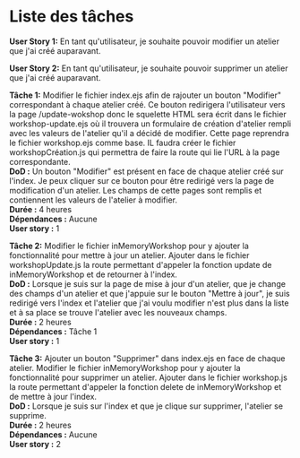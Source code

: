 # **Liste des tâches**

**User Story 1:** En tant qu'utilisateur, je souhaite pouvoir modifier un atelier que j'ai créé auparavant.

**User Story 2:** En tant qu'utilisateur, je souhaite pouvoir supprimer un atelier que j'ai créé auparavant.

**Tâche 1:** Modifier le fichier index.ejs afin de rajouter un bouton "Modifier" correspondant à chaque atelier créé. Ce bouton redirigera l'utilisateur vers la page /update-wokshop donc le squelette HTML sera écrit dans le fichier workshop-update.ejs où il trouvera un formulaire de création d'atelier rempli avec les valeurs de l'atelier qu'il a décidé de modifier. Cette page reprendra le fichier workshop.ejs comme base. IL faudra créer le fichier workshopCréation.js qui permettra de faire la route qui lie l'URL à la page correspondante.  
**DoD :** Un bouton "Modifier" est présent en face de chaque atelier créé sur l'index. Je peux cliquer sur ce bouton pour être redirigé vers la page de modification d'un atelier. Les champs de cette pages sont remplis et contiennent les valeurs de l'atelier à modifier.   
**Durée :** 4 heures   
**Dépendances :** Aucune  
**User story :** 1

**Tâche 2:**  Modifier le fichier inMemoryWorkshop pour y ajouter la fonctionnalité pour mettre à jour un atelier. Ajouter dans le fichier workshopUpdate.js la route permettant d'appeler la fonction update de inMemoryWorkshop et de retourner à l'index.  
**DoD :** Lorsque je suis sur la page de mise à jour d'un atelier, que je change des champs d'un atelier et que j'appuie sur le bouton "Mettre à jour", je suis redirigé vers l'index et l'atelier que j'ai voulu modifier n'est plus dans la liste et à sa place se trouve l'atelier avec les nouveaux champs.  
**Durée :** 2 heures   
**Dépendances :** Tâche 1  
**User story :** 1

**Tâche 3:**  Ajouter un bouton "Supprimer" dans index.ejs en face de chaque atelier. Modifier le fichier inMemoryWorkshop pour y ajouter la fonctionnalité pour supprimer un atelier. Ajouter dans le fichier workshop.js la route permettant d'appeler la fonction delete de inMemoryWorkshop et de mettre à jour l'index.  
**DoD :** Lorsque je suis sur l'index et que je clique sur supprimer, l'atelier se supprime.  
**Durée :** 2 heures   
**Dépendances :** Aucune  
**User story :** 2